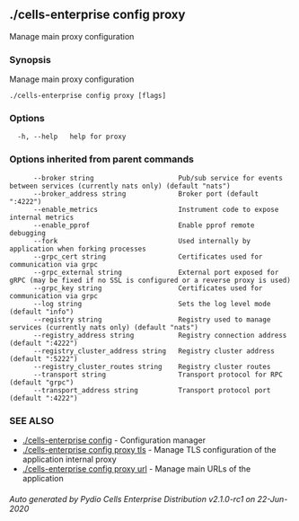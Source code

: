 ## ./cells-enterprise config proxy

Manage main proxy configuration

### Synopsis

Manage main proxy configuration

```
./cells-enterprise config proxy [flags]
```

### Options

```
  -h, --help   help for proxy
```

### Options inherited from parent commands

```
      --broker string                     Pub/sub service for events between services (currently nats only) (default "nats")
      --broker_address string             Broker port (default ":4222")
      --enable_metrics                    Instrument code to expose internal metrics
      --enable_pprof                      Enable pprof remote debugging
      --fork                              Used internally by application when forking processes
      --grpc_cert string                  Certificates used for communication via grpc
      --grpc_external string              External port exposed for gRPC (may be fixed if no SSL is configured or a reverse proxy is used)
      --grpc_key string                   Certificates used for communication via grpc
      --log string                        Sets the log level mode (default "info")
      --registry string                   Registry used to manage services (currently nats only) (default "nats")
      --registry_address string           Registry connection address (default ":4222")
      --registry_cluster_address string   Registry cluster address (default ":5222")
      --registry_cluster_routes string    Registry cluster routes
      --transport string                  Transport protocol for RPC (default "grpc")
      --transport_address string          Transport protocol port (default ":4222")
```

### SEE ALSO

* [./cells-enterprise config](./cells-enterprise-config)	 - Configuration manager
* [./cells-enterprise config proxy tls](./cells-enterprise-config-proxy-tls)	 - Manage TLS configuration of the application internal proxy
* [./cells-enterprise config proxy url](./cells-enterprise-config-proxy-url)	 - Manage main URLs of the application

###### Auto generated by Pydio Cells Enterprise Distribution v2.1.0-rc1 on 22-Jun-2020
